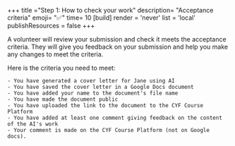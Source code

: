 +++
title ="Step 1: How to check your work"
description= "Acceptance criteria"
emoji= "✅"
time= 10
[build]
  render = 'never'
  list = 'local'
  publishResources = false 
+++

A volunteer will review your submission and check it meets the acceptance criteria. They will give you feedback on your submission and help you make any changes to meet the criteria.

Here is the criteria you need to meet:

```objectives
- You have generated a cover letter for Jane using AI
- You have saved the cover letter in a Google Docs document
- You have added your name to the document's file name
- You have made the document public
- You have uploaded the link to the document to the CYF Course Platform
- You have added at least one comment giving feedback on the content of the AI's work
- Your comment is made on the CYF Course Platform (not on Google docs).
```
